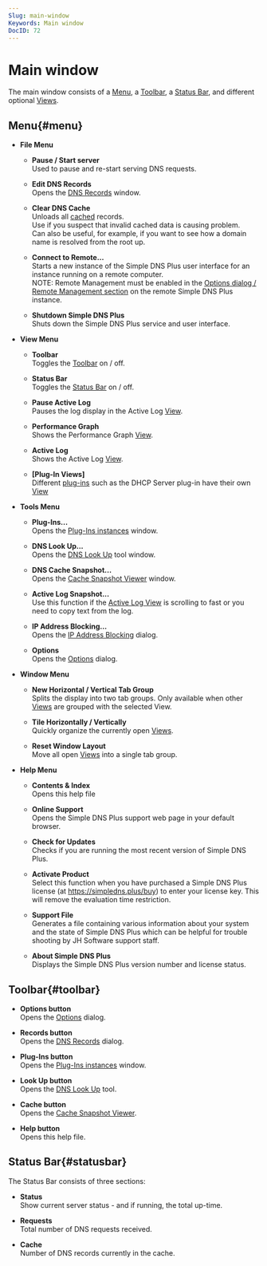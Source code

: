 ```yaml
---
Slug: main-window
Keywords: Main window
DocID: 72
---
```

# Main window

The main window consists of a [Menu](#menu), a [Toolbar](#toolbar), a [Status Bar](#statusbar), and different optional [Views](wd_views.md).

## Menu{#menu}

- **File Menu**

    - **Pause / Start server**\
    Used to pause and re-start serving DNS requests.

    - **Edit DNS Records**\
    Opens the [DNS Records](wd_records.md) window.

    - **Clear DNS Cache**\
    Unloads all [cached](df_cache.md) records.\
    Use if you suspect that invalid cached data is causing problem.\
    Can also be useful, for example, if you want to see how a domain name is resolved from the root up.

    - **Connect to Remote...**\
    Starts a new instance of the Simple DNS Plus user interface for an instance running on a remote computer.\
    NOTE: Remote Management must be enabled in the [Options dialog / Remote Management section](wd_opt_remote.md) on the remote Simple DNS Plus instance.

    - **Shutdown Simple DNS Plus**\
    Shuts down the Simple DNS Plus service and user interface.

- **View Menu**

    - **Toolbar**\
    Toggles the [Toolbar](wd_mainscreen.md#toolbar) on / off.

    -  **Status Bar**\
    Toggles the [Status Bar](wd_mainscreen.md#statusbar) on / off.

    - **Pause Active Log**\
    Pauses the log display in the Active Log [View](wd_views.md).

    - **Performance Graph**\
    Shows the Performance Graph [View](wd_views.md).

    - **Active Log**\
    Shows the Active Log [View](wd_views.md).

    - **[Plug-In Views]**\
    Different [plug-ins](pi_overview.md) such as the DHCP Server plug-in have their own [View](wd_views.md)

- **Tools Menu**

    - **Plug-Ins...**\
    Opens the [Plug-Ins instances](wd_plugins.md) window.

    - **DNS Look Up...**\
    Opens the [DNS Look Up](wd_lookup.md) tool window.

    - **DNS Cache Snapshot...**\
    Opens the [Cache Snapshot Viewer](wd_snapshot.md) window.

    - **Active Log Snapshot...**\
    Use this function if the [Active Log View](wd_views.md) is scrolling to fast or you need to copy text from the log.

    - **IP Address Blocking...**\
    Opens the [IP Address Blocking](wd_block.md) dialog.

    - **Options**\
    Opens the [Options](wd_options.md) dialog.

- **Window Menu**

    - **New Horizontal / Vertical Tab Group**\
    Splits the display into two tab groups. Only available when other [Views](wd_views.md) are grouped with the selected View.

    - **Tile Horizontally / Vertically**\
    Quickly organize the currently open [Views](wd_views.md).

    - **Reset Window Layout**\
    Move all open [Views](wd_views.md) into a single tab group.

- **Help Menu**

    - **Contents \& Index**\
    Opens this help file

    - **Online Support**\
    Opens the Simple DNS Plus support web page in your default browser.

    - **Check for Updates**\
    Checks if you are running the most recent version of Simple DNS Plus.

    - **Activate Product**\
    Select this function when you have purchased a Simple DNS Plus license (at <https://simpledns.plus/buy>) to enter your license key. This will remove the evaluation time restriction.

    - **Support File**\
    Generates a file containing various information about your system and the state of Simple DNS Plus which can be helpful for trouble shooting by JH Software support staff.

    - **About Simple DNS Plus**\
    Displays the Simple DNS Plus version number and license status.



## Toolbar{#toolbar}

- **Options button**\
    Opens the [Options](wd_options.md) dialog.

- **Records button**\
    Opens the [DNS Records](wd_records.md) dialog.

- **Plug-Ins button**\
    Opens the [Plug-Ins instances](wd_plugins.md) window.

- **Look Up button**\
    Opens the [DNS Look Up](wd_lookup.md) tool.

- **Cache button**\
    Opens the [Cache Snapshot Viewer](wd_snapshot.md).

- **Help button**\
    Opens this help file.



## Status Bar{#statusbar}

The Status Bar consists of three sections:

- **Status**\
    Show current server status - and if running, the total up-time.

- **Requests**\
    Total number of DNS requests received.

- **Cache**\
    Number of DNS records currently in the cache.
